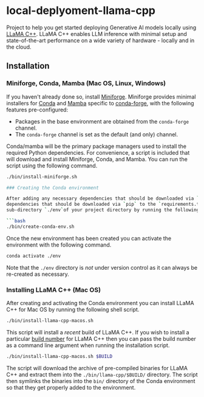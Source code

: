 # local-deplyoment-llama-cpp

Project to help you get started deploying Generative AI models locally using 
[LLaMA C++](https://github.com/ggerganov/llama.cpp). LLaMA C++ enables LLM inference with minimal setup and 
state-of-the-art performance on a wide variety of hardware - locally and in the cloud.

## Installation

### Miniforge, Conda, Mamba (Mac OS, Linux, Windows)

If you haven't already done so, install [Miniforge](https://github.com/conda-forge/miniforge). Miniforge provides 
minimal installers for [Conda](https://conda.io/) and [Mamba](https://github.com/mamba-org/mamba) specific to 
[conda-forge](https://conda-forge.org/), with the following features pre-configured:

   * Packages in the base environment are obtained from the `conda-forge` channel.
   * The `conda-forge` channel is set as the default (and only) channel.

Conda/mamba will be the primary package managers used to install the required Python dependencies. For 
convenience, a script is included that will download and install Miniforge, Conda, and Mamba. You can run the 
script using the following command.

```bash
./bin/install-miniforge.sh

### Creating the Conda environment

After adding any necessary dependencies that should be downloaded via `conda` to the `environment.yml` file and any 
dependencies that should be downloaded via `pip` to the `requirements.txt` file you create the Conda environment in a 
sub-directory `./env`of your project directory by running the following shell script.

```bash
./bin/create-conda-env.sh
```

Once the new environment has been created you can activate the environment with the following command.

```bash
conda activate ./env
```

Note that the `./env` directory is *not* under version control as it can always be re-created as 
necessary.

### Installing LLaMA C++ (Mac OS)

After creating and activating the Conda environment you can install LLaMA C++ for Mac OS by running the following shell 
script.

```bash
./bin/install-llama-cpp-macos.sh
```

This script will install a *recent* build of LLaMA C++. If you wish to install a particular 
[build number](https://github.com/ggerganov/llama.cpp/releases) for LLaMA C++ then you can pass the build number as a 
command line argument when running the installation script.

```bash
./bin/install-llama-cpp-macos.sh $BUILD
``` 

The script will download the archive of pre-compiled binaries for LLaMA C++ and extract them into the 
`./bin/llama-cpp/$BUILD/` directory. The script then symlinks the binaries into the `bin/` directory of the Conda 
environment so that they get properly added to the environment.



